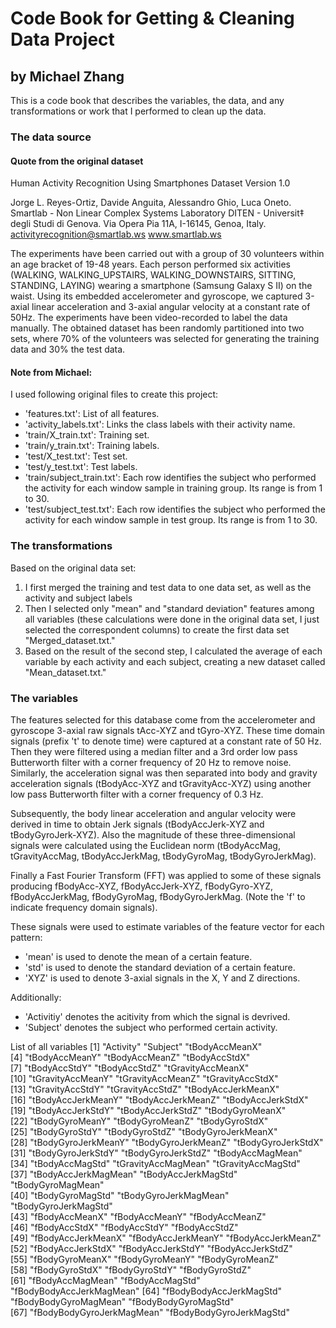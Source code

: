 # Code Book for Getting & Cleaning Data Project
## by Michael Zhang

This is a code book that describes the variables, the data, and any transformations or work that I performed to clean up the data.

### The data source
#### Quote from the original dataset
Human Activity Recognition Using Smartphones Dataset
Version 1.0

Jorge L. Reyes-Ortiz, Davide Anguita, Alessandro Ghio, Luca Oneto.
Smartlab - Non Linear Complex Systems Laboratory
DITEN - Universit‡ degli Studi di Genova.
Via Opera Pia 11A, I-16145, Genoa, Italy.
activityrecognition@smartlab.ws
www.smartlab.ws

The experiments have been carried out with a group of 30 volunteers within an age bracket of 19-48 years. Each person performed six activities (WALKING, WALKING_UPSTAIRS, WALKING_DOWNSTAIRS, SITTING, STANDING, LAYING) wearing a smartphone (Samsung Galaxy S II) on the waist. Using its embedded accelerometer and gyroscope, we captured 3-axial linear acceleration and 3-axial angular velocity at a constant rate of 50Hz. The experiments have been video-recorded to label the data manually. The obtained dataset has been randomly partitioned into two sets, where 70% of the volunteers was selected for generating the training data and 30% the test data.
#### Note from Michael:
I used following original files to create this project:
* 'features.txt': List of all features.
* 'activity_labels.txt': Links the class labels with their activity name.
* 'train/X_train.txt': Training set.
* 'train/y_train.txt': Training labels.
* 'test/X_test.txt': Test set.
* 'test/y_test.txt': Test labels.
* 'train/subject_train.txt': Each row identifies the subject who performed the activity for each window sample in training group. Its range is from 1 to 30. 
* 'test/subject_test.txt': Each row identifies the subject who performed the activity for each window sample in test group. Its range is from 1 to 30. 

### The transformations
Based on the original data set:
1. I first merged the training and test data to one data set, as well as the activity and subject labels 
2. Then I selected only "mean" and "standard deviation" features among all variables (these calculations were done in the original data set, I just selected the correspondent columns) to create the first data set "Merged_dataset.txt."
3. Based on the result of the second step, I calculated the average of each variable by each activity and each subject, creating a new dataset called "Mean_dataset.txt."

### The variables

The features selected for this database come from the accelerometer and gyroscope 3-axial raw signals tAcc-XYZ and tGyro-XYZ. These time domain signals (prefix 't' to denote time) were captured at a constant rate of 50 Hz. Then they were filtered using a median filter and a 3rd order low pass Butterworth filter with a corner frequency of 20 Hz to remove noise. Similarly, the acceleration signal was then separated into body and gravity acceleration signals (tBodyAcc-XYZ and tGravityAcc-XYZ) using another low pass Butterworth filter with a corner frequency of 0.3 Hz. 

Subsequently, the body linear acceleration and angular velocity were derived in time to obtain Jerk signals (tBodyAccJerk-XYZ and tBodyGyroJerk-XYZ). Also the magnitude of these three-dimensional signals were calculated using the Euclidean norm (tBodyAccMag, tGravityAccMag, tBodyAccJerkMag, tBodyGyroMag, tBodyGyroJerkMag). 

Finally a Fast Fourier Transform (FFT) was applied to some of these signals producing fBodyAcc-XYZ, fBodyAccJerk-XYZ, fBodyGyro-XYZ, fBodyAccJerkMag, fBodyGyroMag, fBodyGyroJerkMag. (Note the 'f' to indicate frequency domain signals). 

These signals were used to estimate variables of the feature vector for each pattern:  
* 'mean' is used to denote the mean of a certain feature.
* 'std' is used to denote the standard deviation of a certain feature.
* 'XYZ' is used to denote 3-axial signals in the X, Y and Z directions.

Additionally:
* 'Activitiy' denotes the acitivity from which the signal is devrived.
* 'Subject' denotes the subject who performed certain activity.

List of all variables
 [1] "Activity"                 "Subject"                  "tBodyAccMeanX"           
 [4] "tBodyAccMeanY"            "tBodyAccMeanZ"            "tBodyAccStdX"            
 [7] "tBodyAccStdY"             "tBodyAccStdZ"             "tGravityAccMeanX"        
[10] "tGravityAccMeanY"         "tGravityAccMeanZ"         "tGravityAccStdX"         
[13] "tGravityAccStdY"          "tGravityAccStdZ"          "tBodyAccJerkMeanX"       
[16] "tBodyAccJerkMeanY"        "tBodyAccJerkMeanZ"        "tBodyAccJerkStdX"        
[19] "tBodyAccJerkStdY"         "tBodyAccJerkStdZ"         "tBodyGyroMeanX"          
[22] "tBodyGyroMeanY"           "tBodyGyroMeanZ"           "tBodyGyroStdX"           
[25] "tBodyGyroStdY"            "tBodyGyroStdZ"            "tBodyGyroJerkMeanX"      
[28] "tBodyGyroJerkMeanY"       "tBodyGyroJerkMeanZ"       "tBodyGyroJerkStdX"       
[31] "tBodyGyroJerkStdY"        "tBodyGyroJerkStdZ"        "tBodyAccMagMean"         
[34] "tBodyAccMagStd"           "tGravityAccMagMean"       "tGravityAccMagStd"       
[37] "tBodyAccJerkMagMean"      "tBodyAccJerkMagStd"       "tBodyGyroMagMean"        
[40] "tBodyGyroMagStd"          "tBodyGyroJerkMagMean"     "tBodyGyroJerkMagStd"     
[43] "fBodyAccMeanX"            "fBodyAccMeanY"            "fBodyAccMeanZ"           
[46] "fBodyAccStdX"             "fBodyAccStdY"             "fBodyAccStdZ"            
[49] "fBodyAccJerkMeanX"        "fBodyAccJerkMeanY"        "fBodyAccJerkMeanZ"       
[52] "fBodyAccJerkStdX"         "fBodyAccJerkStdY"         "fBodyAccJerkStdZ"        
[55] "fBodyGyroMeanX"           "fBodyGyroMeanY"           "fBodyGyroMeanZ"          
[58] "fBodyGyroStdX"            "fBodyGyroStdY"            "fBodyGyroStdZ"           
[61] "fBodyAccMagMean"          "fBodyAccMagStd"           "fBodyBodyAccJerkMagMean" 
[64] "fBodyBodyAccJerkMagStd"   "fBodyBodyGyroMagMean"     "fBodyBodyGyroMagStd"     
[67] "fBodyBodyGyroJerkMagMean" "fBodyBodyGyroJerkMagStd" 
